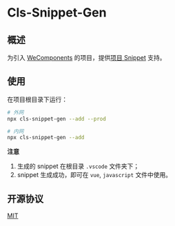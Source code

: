 # Cls-Snippet-Gen

## 概述

为引入 [WeComponents](https://github.com/Tencent/WeComponents) 的项目，提供[项目 Snippet](https://code.visualstudio.com/docs/editor/userdefinedsnippets#_snippet-scope) 支持。

## 使用

在项目根目录下运行：

```bash
# 外网
npx cls-snippet-gen --add --prod

# 内网
npx cls-snippet-gen --add
```

**注意**

1. 生成的 snippet 在根目录 `.vscode` 文件夹下；
2. snippet 生成成功，即可在 `vue`, `javascript` 文件中使用。

## 开源协议

[MIT](https://opensource.org/licenses/MIT)
